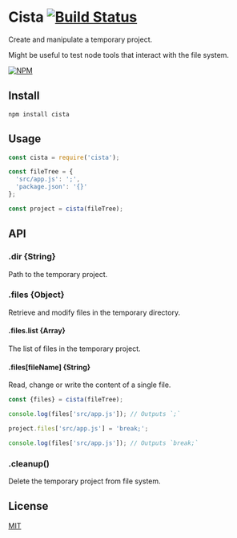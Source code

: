 # Cista [![Build Status](https://travis-ci.org/tqmukas/cista.svg?branch=master)](https://travis-ci.org/tqmukas/cista)
Create and manipulate a temporary project.

Might be useful to test node tools that interact with the file system.

[![NPM](https://nodei.co/npm/cista.png)](https://nodei.co/npm/cista/)

## Install
`npm install cista`

## Usage
```js
const cista = require('cista');

const fileTree = {
  'src/app.js': ';',
  'package.json': '{}'
};

const project = cista(fileTree);
```

## API
### .dir {String}
Path to the temporary project.

### .files {Object}
Retrieve and modify files in the temporary directory.

#### .files.list {Array<String>}
The list of files in the temporary project.

#### .files[fileName] {String}
Read, change or write the content of a single file.

```js
const {files} = cista(fileTree);

console.log(files['src/app.js']); // Outputs `;`

project.files['src/app.js'] = 'break;';

console.log(files['src/app.js']); // Outputs `break;`
```

### .cleanup()
Delete the temporary project from file system.

## License
[MIT](/LICENSE)
